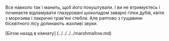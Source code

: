 Все навколо так і манить, щоб його покуштували. І ви не втримуєтесь і починаєте відламувати глазуровані шоколадом заварні гілки дубів, квіти з морозива і лакричні трав'яні стебла. Але раптово з гущавини бісквітного лісу долинають жахливі звуки.

[Бігом назад в кімнату] (../../../../marshmallow.md) 
